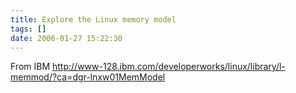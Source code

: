 ```yaml
---
title: Explore the Linux memory model
tags: []
date: 2006-01-27 15:22:30
---
```


From IBM
http://www-128.ibm.com/developerworks/linux/library/l-memmod/?ca=dgr-lnxw01MemModel